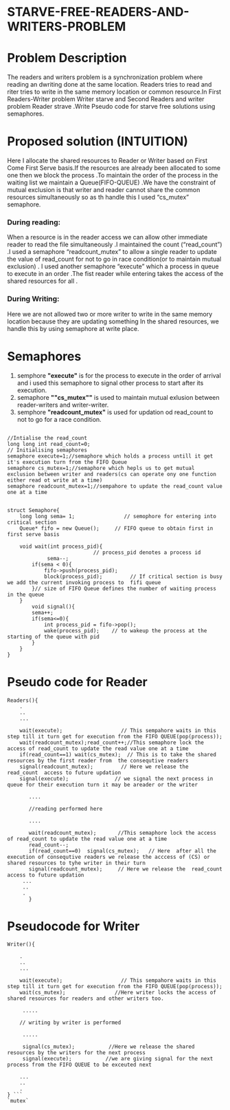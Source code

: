 # STARVE-FREE-READERS-AND-WRITERS-PROBLEM
# Problem Description
The readers and writers problem is a  synchronization problem where reading an dwriting done at the same location. Readers tries to read and riter tries to write in the same memory location or common resource.In First Readers-Writer problem Writer starve and Second Readers and writer problem Reader strave .Write Pseudo code for starve free  solutions using semaphores.
# Proposed solution (INTUITION)
Here I allocate the shared resources to Reader or Writer based on First Come First Serve basis.If the resources are already been allocated to some one then we block the process .To maintain the order of the process in the waiting list we maintain a Queue(FIFO-QUEUE) .We have the constraint of mutual exclusion is that writer and reader cannot share the common resources simultaneously so as th handle this I used “cs_mutex” semaphore.
### **During reading:**
When a resource is in the reader access we can allow other immediate reader to read the file simultaneously .I maintained the count (“read_count”) .I used a semaphore “readcount_mutex” to allow a single reader to update the value of read_count for not to go in race condition(or to maintain mutual exclusion) . 
I used another semaphore “execute”  which a process in queue to execute in an order .The fist reader while entering takes the access of the shared resources for all . 
### **During Writing:**
Here we are not allowed two or more writer to write in the same memory location because they are updating something In the shared resources, we handle this by using semaphore at write place.

# Semaphores
1. semphore **"execute"** is for the process to execute in the order of arrival and i used this semaphore to signal other process to start after its execution.
2. semaphore  **""cs_mutex""** is used to maintain mutual exlusion between reader-writers and writer-writer.
3. semphore **"readcount_mutex"** is used for updation od read_count to not to go for a race condition.
```

//Intialise the read_count
long long int read_count=0;
// Initialising semaphores
semaphore execute=1;//semaphore which holds a process untill it get it's execution turn from the FIFO Queue
semaphore cs_mutex=1;//semaphore which hepls us to get mutual exclusion between writer and readers(cs can operate ony one function either read ot write at a time)
semaphore readcount_mutex=1;//sempahore to update the read_count value one at a time


struct Semaphore{
    long long sema= 1;                // semophore for entering into critical section
    Queue* fifo = new Queue();     // FIFO queue to obtain first in first serve basis

    void wait(int process_pid){
                            // process_pid denotes a process id
             sema--;
        if(sema < 0){
            fifo->push(process_pid);
            block(process_pid);         // If critical section is busy we add the current invoking process to  fifi queue  
        }// size of FIFO Queue defines the number of waiting process in the queue
    }
        void signal(){
        sema++;
        if(sema<=0){
            int process_pid = fifo->pop();
            wake(process_pid);    // to wakeup the process at the starting of the queue with pid
        }
    }
}
``` 

# Pseudo code for Reader 
```
Readers(){
    .
    ..
    ...
    
    wait(execute);                   // This sempahore waits in this step till it turn get for execution from the FIFO QUEUE(pop(process));
    wait(readcount_mutex);read_count++;//This semaphore lock the access of read_count to update the read value one at a time 
    if(read_count==1) wait(cs_mutex);  // This is to take the shared resources by the first reader from  the consequtive readers 
    signal(readcount_mutex);         // Here we release the  read_count  access to future updation
    signal(execute);               // we signal the next process in queue for their execution turn it may be areader or the writer
    
       ....
       
       //reading performed here
       
       ....
       
       wait(readcount_mutex);       //This semaphore lock the access of read_count to update the read value one at a time 
       read_count--;
       if(read_count==0)  signal(cs_mutex);   // Here  after all the execution of consequtive readers we release the acccess of (CS) or shared resources to tyhe writer in their turn 
       signal(readcount_mutex);     // Here we release the  read_count  access to future updation
     ...
     ..
     .
       } 
  ```     
# Pseudocode for Writer
```
Writer(){
    
    .
    ..
    ...
       
    wait(execute);                   // This sempahore waits in this step till it turn get for execution from the FIFO QUEUE(pop(process));
    wait(cs_mutex);                //Here writer locks the access of shared resources for readers and other writers too. 
     
     .....
     
    // writing by writer is performed
     
     .....
     
     signal(cs_mutex);           //Here we release the shared resources by the writers for the next process
     signal(execute);           //we are giving signal for the next process from the FIFO QUEUE to be exceuted next
    
    ...
    ..
    .
} ```
`mutex`
